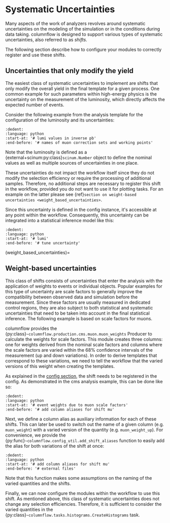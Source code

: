
# Systematic Uncertainties

Many aspects of the work of analyzers revolves around systematic uncertainties on the modeling of the simulation or in the conditions during data taking.
columnflow is designed to support various types of systematic uncertainties, also referred to as *shifts*.

The following section describe how to configure your modules to correctly register and use these shifts.

## Uncertainties that only modify the yield

The easiest class of systematic uncertainties to implement are shifts that only modify the overall yield in the final template for a given process.
One common example for such parameters within high-energy physics is the uncertainty on the measurement of the luminosity, which directly affects the expected number of events.

Consider the following example from the analysis template for the configuration of the luminosity and its uncertainties:

```{literalinclude} ../../analysis_templates/cms_minimal/__cf_module_name__/config/analysis___cf_short_name_lc__.py
:dedent:
:language: python
:start-at: '# lumi values in inverse pb'
:end-before: '# names of muon correction sets and working points'
```

Note that the luminosity is defined as a {external+scinum:py:class}`scinum.Number` object to define the nominal values as well as multiple sources of uncertainties in one place.

These uncertainties do not impact the workflow itself since they do not modify the selection efficiency or require the processing of additional samples.
Therefore, no additional steps are necessary to register this shift in the workflow, provided you do not want to use it for plotting tasks.
For an example on the latter please see {ref}`section on weight-based uncertainties <weight_based_uncertainties>`.

Since this uncertainty is defined in the config instance, it's accessible at any point within the workflow.
Consequently, this uncertainty can be integrated into a statistical inference model like this:

```{literalinclude} ../../analysis_templates/cms_minimal/__cf_module_name__/inference/example.py
:dedent:
:language: python
:start-at: '# lumi'
:end-before: '# tune uncertainty'
```

(weight_based_uncertainties)=

## Weight-based uncertainties

This class of shifts consists of uncertainties that enter the analysis with the application of weights to events or individual objects.
Popular examples for this type of uncertainty are scale factors to generally improve the compatibility between observed data and simulation before the measurement.
Since these factors are usually measured in dedicated control regions, they are also subject to both statistical and systematic uncertainties that need to be taken into account in the final statistical inference.
The following example is based on scale factors for muons.

columnflow provides the {py:class}`~columnflow.production.cms.muon.muon_weights` Producer to calculate the weights for scale factors.
This module creates three columns: one for weights derived from the nominal scale factors and columns where the scale factors are varied within the 68% confidence intervals of the measurement (up and down variations).
In order to derive templates that correspond to these variations, we need to tell the workflow that the varied versions of this weight when creating the templates.

As explained in the [config section](building_blocks/config_objects.md#shift), the shift needs to be registered in the config.
As demonstrated in the cms analysis example, this can be done like so:

```{literalinclude} ../../analysis_templates/cms_minimal/__cf_module_name__/config/analysis___cf_short_name_lc__.py
:dedent:
:language: python
:start-at: '# event weights due to muon scale factors'
:end-before: '# add column aliases for shift mu'
```

Next, we define a column alias as auxiliary information for each of these shifts.
This can later be used to switch out the name of a given column (e.g. `muon_weight`) with a varied version of the quantity (e.g. `muon_weight_up`).
For convenience, we provide the {py:func}`~columnflow.config_util.add_shift_aliases` function to easily add the alias for both variations of the shift at once:

```{literalinclude} ../../analysis_templates/cms_minimal/__cf_module_name__/config/analysis___cf_short_name_lc__.py
:dedent:
:language: python
:start-at: '# add column aliases for shift mu'
:end-before: '# external files'
```

Note that this function makes some assumptions on the naming of the varied quantities and the shifts.

Finally, we can now configure the modules within the workflow to use this shift.
As mentioned above, this class of systematic uncertainties does not change any selection efficiencies.
Therefore, it is sufficient to consider the varied quantities in the {py:class}`~columnflow.tasks.histograms.CreateHistograms` task.


